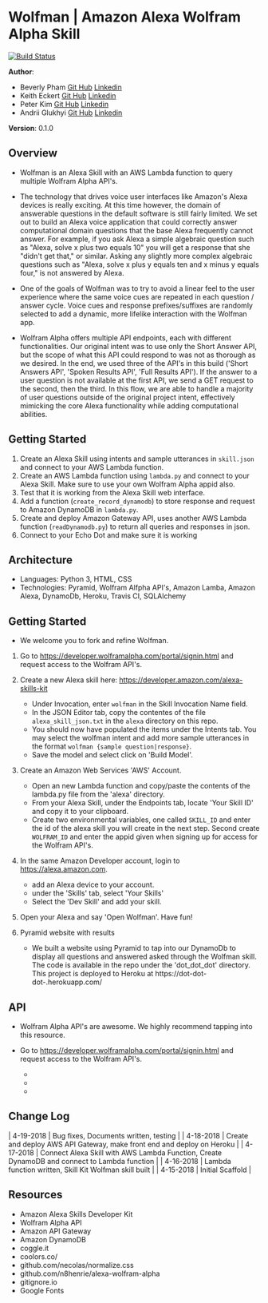 # Wolfman | Amazon Alexa Wolfram Alpha Skill
[![Build Status](https://travis-ci.org/zarkle/Dot-Dot-Dot.svg?branch=master)](https://travis-ci.org/zarkle/Dot-Dot-Dot)

**Author**:

- Beverly Pham [Git Hub](https://github.com/zarkle) [Linkedin](https://www.linkedin.com/in/beverly-pham/)
- Keith Eckert [Git Hub](https://github.com/keitheck) [Linkedin](www.linkedin.com/in/keith-eckert)
- Peter Kim [Git Hub](https://github.com/seattlechem) [Linkedin](https://www.linkedin.com/in/seattlechem/)
- Andrii Glukhyi [Git Hub](https://github.com/andriiglukhyi) [Linkedin](https://www.linkedin.com/in/andrii-glukhyi-961b17156/)

**Version**: 0.1.0

## Overview

- Wolfman is an Alexa Skill with an AWS Lambda function to query multiple Wolfram Alpha API's.

- The technology that drives voice user interfaces like Amazon's Alexa devices is really exciting.  At this time however, the domain of answerable questions in the default software is still fairly limited.  We set out to build an Alexa voice application that could correctly answer computational domain questions that the base Alexa frequently cannot answer.  For example, if you ask Alexa a simple algebraic question such as "Alexa, solve x plus two equals 10" you will get a response that she "didn't get that," or similar.  Asking any slightly more complex algebraic questions such as "Alexa, solve x plus y equals ten and x minus y equals four," is not answered by Alexa.

- One of the goals of Wolfman was to try to avoid a linear feel to the user experience where the same voice cues are repeated in each question / answer cycle.  Voice cues and response prefixes/suffixes are randomly selected to add a dynamic, more lifelike interaction with the Wolfman app.

- Wolfram Alpha offers multiple API endpoints, each with different functionalities. Our original intent was to use only the Short Answer API, but the scope of what this API could respond to was not as thorough as we desired.  In the end, we used three of the API's in this build ('Short Answers API', 'Spoken Results API', 'Full Results API'). If the answer to a user question is not available at the first API, we send a GET request to the second, then the third. In this flow, we are able to handle a majority of user questions outside of the original project intent, effectively mimicking the core Alexa functionality while adding computational abilities.

## Getting Started

1. Create an Alexa Skill using intents and sample utterances in `skill.json` and connect to your AWS Lambda function.
2. Create an AWS Lambda function using `lambda.py` and connect to your Alexa Skill. Make sure to use your own Wolfram Alpha appid also.
3. Test that it is working from the Alexa Skill web interface.
4. Add a function (`create_record_dynamodb`) to store response and request to Amazon DynamoDB in `lambda.py`.
5. Create and deploy Amazon Gateway API, uses another AWS Lambda function (`readDynamodb.py`) to return all queries and responses in json.
6. Connect to your Echo Dot and make sure it is working

## Architecture

- Languages: Python 3, HTML, CSS
- Technologies: Pyramid, Wolfram Alfpha API's, Amazon Lamba, Amazon Alexa, DynamoDb, Heroku, Travis CI, SQLAlchemy


## Getting Started

- We welcome you to fork and refine Wolfman.

1. Go to https://developer.wolframalpha.com/portal/signin.html and request access to the Wolfram API's.

2. Create a new Alexa skill here: https://developer.amazon.com/alexa-skills-kit

    - Under Invocation, enter `wolfman` in the Skill Invocation Name field.
    - In the JSON Editor tab, copy the contentes of the file `alexa_skill_json.txt` in the `alexa` directory on this repo.
    - You should now have populated the items under the Intents tab.  You may select the wolfman intent and add more sample utterances in the format `wolfman {sample question|response}`.
    - Save the model and select click on 'Build Model'.

3. Create an Amazon Web Services 'AWS' Account.

    - Open an new Lambda function and copy/paste the contents of the lambda.py file from the 'alexa' directory.
    - From your Alexa Skill, under the Endpoints tab, locate 'Your Skill ID' and copy it to your clipboard.
    - Create two environmental variables, one called `SKILL_ID` and enter the id of the alexa skill you will create in the next step. Second create `WOLFRAM_ID` and enter the appid given when signing up for access for the Wolfram API's.

4. In the same Amazon Developer account, login to https://alexa.amazon.com.

    - add an Alexa device to your account.
    - under the 'Skills' tab, select 'Your Skills'
    - Select the 'Dev Skill' and add your skill.

5. Open your Alexa and say 'Open Wolfman'.  Have fun!

6. Pyramid website with results

    - We built a website using Pyramid to tap into our DynamoDb to display all questions and answered asked through the Wolfman skill.  The code is available in the repo under the 'dot_dot_dot' directory.  This project is deployed to Heroku at https://dot-dot-dot-.herokuapp.com/

## API

- Wolfram Alpha API's are awesome.  We highly recommend tapping into this resource.
- Go to https://developer.wolframalpha.com/portal/signin.html and request access to the Wolfram API's.

    - [logo]: https://github.com/... "Short Answer API"
    - [logo]: https://github.com/... "Spoken Results API"
    - [logo]: https://github.com/... "API Sample Query"

## Change Log

| 4-19-2018 | Bug fixes, Documents written, testing |
| 4-18-2018 | Create and deploy AWS API Gateway, make front end and deploy on Heroku |
| 4-17-2018 | Connect Alexa Skill with AWS Lambda Function, Create DynamoDB  and connect to Lambda function |
| 4-16-2018 | Lambda function written, Skill Kit Wolfman skill built |
| 4-15-2018 | Initial Scaffold |

## Resources

- Amazon Alexa Skills Developer Kit
- Wolfram Alpha API
- Amazon API Gateway
- Amazon DynamoDB
- coggle.it
- coolors.co/
- github.com/necolas/normalize.css
- github.com/n8henrie/alexa-wolfram-alpha
- gitignore.io
- Google Fonts
